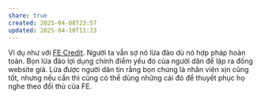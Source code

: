 ```yaml
---
share: true
created: 2025-04-08T23:57
updated: 2025-04-10T11:23
---
```

Ví dụ như với [FE Credit](../../%F0%9F%93%9CT%C3%A0i%20nguy%C3%AAn/Ch%C3%ADnh%20s%C3%A1ch%20c%C3%B4ng%20ty/T%E1%BB%95%20ch%E1%BB%A9c%20t%C3%ADn%20d%E1%BB%A5ng/Phi%20ng%C3%A2n%20h%C3%A0ng/FE%20Credit/index.md). Người ta vẫn sợ nó lừa đảo dù nó hợp pháp hoàn toàn. Bọn lừa đảo lợi dụng chính điểm yếu đó của người dân để lập ra đống website giả. Lừa được người dân tin rằng bọn chúng là nhân viên xịn cũng tốt, nhưng nếu cần thì cũng có thể dùng những cái đó để thuyết phục họ nghe theo đối thủ của FE.